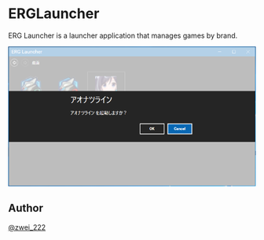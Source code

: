 # ERGLauncher

ERG Launcher is a launcher application that manages games by brand.

![erglauncher_capture](./docs/erglauncher_capture.png)

## Author

[@zwei_222](https://twitter.com/zwei_222/)
